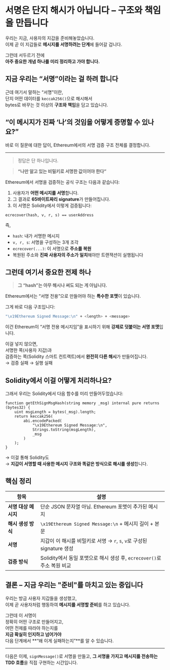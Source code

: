 # 서명은 단지 해시가 아닙니다 – 구조와 책임을 만듭니다

우리는 지금, 사용자의 지갑을 준비해놓았습니다.  
이제 곧 이 지갑들로 **메시지를 서명하려는 단계**에 들어갈 겁니다.

그런데 서두르기 전에  
**아주 중요한 개념 하나를 미리 정리하고 가야 합니다.**

## 지금 우리는 “서명”이라는 걸 하려 합니다

근데 여기서 말하는 “서명”이란,  
단지 어떤 데이터를 `keccak256()`으로 해시해서  
bytes로 바꾸는 것 이상의 **구조와 책임**을 담고 있습니다.

## “이 메시지가 진짜 ‘나’의 것임을 어떻게 증명할 수 있나요?”

바로 이 질문에 대한 답이,
Ethereum에서의 서명 검증 구조 전체를 결정합니다.

---

> 정답은 단 하나입니다.

> **“나만 알고 있는 비밀키로 서명한 값이어야 한다”**

Ethereum에서 서명을 검증하는 공식 구조는 다음과 같습니다:

1. 사용자가 **어떤 메시지를 서명**합니다.
2. 그 결과로 **65바이트짜리 signature**가 만들어집니다.
3. 이 서명은 Solidity에서 이렇게 검증됩니다:

```solidity
ecrecover(hash, v, r, s) == userAddress
```

즉,

- `hash`: 내가 서명한 메시지
- `v, r, s`: 서명을 구성하는 3개 조각
- `ecrecover(...)`: 이 서명으로 **주소를 복원**
- 복원된 주소와 **진짜 사용자의 주소가 일치**해야만 트랜잭션이 실행됩니다

## 그런데 여기서 중요한 전제 하나

> **그 “hash”는 아무 해시나 써도 되는 게 아닙니다.**

Ethereum에서는
“서명 전용”으로 만들어야 하는 **특수한 포맷**이 있습니다.

그게 바로 다음 구조입니다:

```sh
"\x19Ethereum Signed Message:\n" + <length> + <message>
```

이건 Ethereum이 “서명 전용 메시지임”을 표시하기 위해
**강제로 덧붙이는 서명 포맷**입니다.

이걸 넣지 않으면,  
서명한 쪽(사용자 지갑)과  
검증하는 쪽(Solidity 스마트 컨트랙트)에서 **완전히 다른 해시**가 만들어집니다.  
→ 검증 실패 → 실행 실패

## Solidity에서 이걸 어떻게 처리하나요?

그래서 우리는 Solidity에서 다음 함수를 미리 만들어두었습니다:

```solidity
function getEthSignMsgHash(string memory _msg) internal pure returns (bytes32) {
    uint msgLength = bytes(_msg).length;
    return keccak256(
        abi.encodePacked(
            "\x19Ethereum Signed Message:\n",
            Strings.toString(msgLength),
            _msg
        )
    );
}
```

→ 이걸 통해 Solidity도  
→ **지갑이 서명할 때 사용한 메시지 구조와 똑같은 방식으로 해시를 생성**합니다.

## 핵심 정리

| 항목                 | 설명                                                                    |
| -------------------- | ----------------------------------------------------------------------- |
| **서명 대상 메시지** | 단순 JSON 문자열 아님. Ethereum 포맷이 추가된 메시지                    |
| **해시 생성 방식**   | `\x19Ethereum Signed Message:\n` + 메시지 길이 + 본문                   |
| **서명**             | 지갑이 이 해시를 비밀키로 서명 → `r`, `s`, `v`로 구성된 signature 생성  |
| **검증 방식**        | Solidity에서 동일 포맷으로 해시 생성 후, `ecrecover()`로 주소 복원 비교 |

## 결론 – 지금 우리는 "준비"를 마치고 있는 중입니다

우리는 방금 사용자 지갑들을 생성했고,  
이제 곧 사용자처럼 행동하여 **메시지를 서명할 준비**를 하고 있습니다.

그런데 이 서명이  
정확히 어떤 구조로 만들어지고,  
어떤 전제를 따라야 하는지를  
**지금 확실히 인지하고 넘어가야**  
다음 단계에서 **“왜 이게 실패하는지”**를 알 수 있습니다.

---

다음은 이제,
`signMessage()`로 서명을 만들고,
**그 서명을 가지고 메시지를 전송하는 TDD 흐름**을 직접 구현하는 시간입니다.
